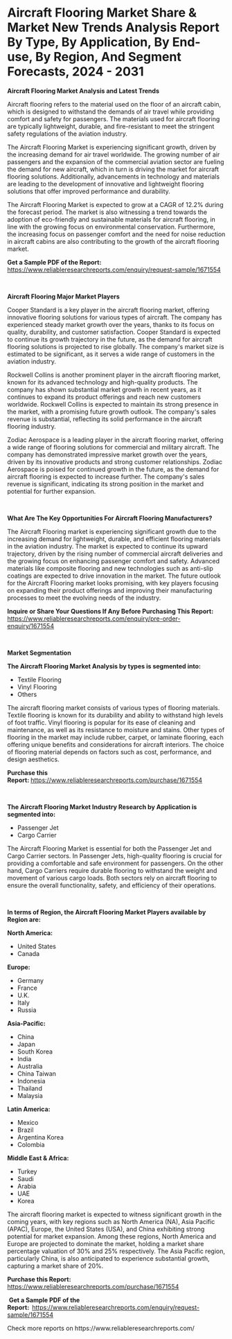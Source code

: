 <p><h1>Aircraft Flooring Market Share & Market New Trends Analysis Report By Type, By Application, By End-use, By Region, And Segment Forecasts, 2024 - 2031</h1></p><p><strong>Aircraft Flooring Market Analysis and Latest Trends</strong></p>
<p><p>Aircraft flooring refers to the material used on the floor of an aircraft cabin, which is designed to withstand the demands of air travel while providing comfort and safety for passengers. The materials used for aircraft flooring are typically lightweight, durable, and fire-resistant to meet the stringent safety regulations of the aviation industry.</p><p>The Aircraft Flooring Market is experiencing significant growth, driven by the increasing demand for air travel worldwide. The growing number of air passengers and the expansion of the commercial aviation sector are fueling the demand for new aircraft, which in turn is driving the market for aircraft flooring solutions. Additionally, advancements in technology and materials are leading to the development of innovative and lightweight flooring solutions that offer improved performance and durability.</p><p>The Aircraft Flooring Market is expected to grow at a CAGR of 12.2% during the forecast period. The market is also witnessing a trend towards the adoption of eco-friendly and sustainable materials for aircraft flooring, in line with the growing focus on environmental conservation. Furthermore, the increasing focus on passenger comfort and the need for noise reduction in aircraft cabins are also contributing to the growth of the aircraft flooring market.</p></p>
<p><strong>Get a Sample PDF of the Report:&nbsp;</strong> <a href="https://www.reliableresearchreports.com/enquiry/request-sample/1671554">https://www.reliableresearchreports.com/enquiry/request-sample/1671554</a></p>
<p>&nbsp;</p>
<p><strong>Aircraft Flooring Major Market Players</strong></p>
<p><p>Cooper Standard is a key player in the aircraft flooring market, offering innovative flooring solutions for various types of aircraft. The company has experienced steady market growth over the years, thanks to its focus on quality, durability, and customer satisfaction. Cooper Standard is expected to continue its growth trajectory in the future, as the demand for aircraft flooring solutions is projected to rise globally. The company's market size is estimated to be significant, as it serves a wide range of customers in the aviation industry.</p><p>Rockwell Collins is another prominent player in the aircraft flooring market, known for its advanced technology and high-quality products. The company has shown substantial market growth in recent years, as it continues to expand its product offerings and reach new customers worldwide. Rockwell Collins is expected to maintain its strong presence in the market, with a promising future growth outlook. The company's sales revenue is substantial, reflecting its solid performance in the aircraft flooring industry.</p><p>Zodiac Aerospace is a leading player in the aircraft flooring market, offering a wide range of flooring solutions for commercial and military aircraft. The company has demonstrated impressive market growth over the years, driven by its innovative products and strong customer relationships. Zodiac Aerospace is poised for continued growth in the future, as the demand for aircraft flooring is expected to increase further. The company's sales revenue is significant, indicating its strong position in the market and potential for further expansion.</p></p>
<p>&nbsp;</p>
<p><strong>What Are The Key Opportunities For Aircraft Flooring Manufacturers?</strong></p>
<p><p>The Aircraft Flooring market is experiencing significant growth due to the increasing demand for lightweight, durable, and efficient flooring materials in the aviation industry. The market is expected to continue its upward trajectory, driven by the rising number of commercial aircraft deliveries and the growing focus on enhancing passenger comfort and safety. Advanced materials like composite flooring and new technologies such as anti-slip coatings are expected to drive innovation in the market. The future outlook for the Aircraft Flooring market looks promising, with key players focusing on expanding their product offerings and improving their manufacturing processes to meet the evolving needs of the industry.</p></p>
<p><strong>Inquire or Share Your Questions If Any Before Purchasing This Report:</strong> <a href="https://www.reliableresearchreports.com/enquiry/pre-order-enquiry/1671554">https://www.reliableresearchreports.com/enquiry/pre-order-enquiry/1671554</a></p>
<p>&nbsp;</p>
<p><strong>Market Segmentation</strong></p>
<p><strong>The Aircraft Flooring Market Analysis by types is segmented into:</strong></p>
<p><ul><li>Textile Flooring</li><li>Vinyl Flooring</li><li>Others</li></ul></p>
<p><p>The aircraft flooring market consists of various types of flooring materials. Textile flooring is known for its durability and ability to withstand high levels of foot traffic. Vinyl flooring is popular for its ease of cleaning and maintenance, as well as its resistance to moisture and stains. Other types of flooring in the market may include rubber, carpet, or laminate flooring, each offering unique benefits and considerations for aircraft interiors. The choice of flooring material depends on factors such as cost, performance, and design aesthetics.</p></p>
<p><strong>Purchase this Report:&nbsp;</strong><a href="https://www.reliableresearchreports.com/purchase/1671554">https://www.reliableresearchreports.com/purchase/1671554</a></p>
<p>&nbsp;</p>
<p><strong>The Aircraft Flooring Market Industry Research by Application is segmented into:</strong></p>
<p><ul><li>Passenger Jet</li><li>Cargo Carrier</li></ul></p>
<p><p>The Aircraft Flooring Market is essential for both the Passenger Jet and Cargo Carrier sectors. In Passenger Jets, high-quality flooring is crucial for providing a comfortable and safe environment for passengers. On the other hand, Cargo Carriers require durable flooring to withstand the weight and movement of various cargo loads. Both sectors rely on aircraft flooring to ensure the overall functionality, safety, and efficiency of their operations.</p></p>
<p>&nbsp;</p>
<p><strong>In terms of Region, the Aircraft Flooring Market Players available by Region are:</strong></p>
<p>
    <p> <strong> North America: </strong>
        <ul>
            <li>United States</li>
            <li>Canada</li>
        </ul>
        </p> 
    <p> <strong> Europe: </strong>
        <ul>
            <li>Germany</li>
            <li>France</li>
            <li>U.K.</li>
            <li>Italy</li>
            <li>Russia</li>
        </ul>
        </p> 
    <p> <strong> Asia-Pacific: </strong>
        <ul>
            <li>China</li>
            <li>Japan</li>
            <li>South Korea</li>
            <li>India</li>
            <li>Australia</li>
            <li>China Taiwan</li>
            <li>Indonesia</li>
            <li>Thailand</li>
            <li>Malaysia</li>
        </ul>
        </p> 
    <p> <strong> Latin America: </strong>
        <ul>
            <li>Mexico</li>
            <li>Brazil</li>
            <li>Argentina Korea</li>
            <li>Colombia</li>
        </ul>
        </p> 
    <p> <strong> Middle East & Africa: </strong>
        <ul>
            <li>Turkey</li>
            <li>Saudi</li>
            <li>Arabia</li>
            <li>UAE</li>
            <li>Korea</li>
        </ul>
    </p>
    </p>
<p><p>The aircraft flooring market is expected to witness significant growth in the coming years, with key regions such as North America (NA), Asia Pacific (APAC), Europe, the United States (USA), and China exhibiting strong potential for market expansion. Among these regions, North America and Europe are projected to dominate the market, holding a market share percentage valuation of 30% and 25% respectively. The Asia Pacific region, particularly China, is also anticipated to experience substantial growth, capturing a market share of 20%.</p></p>
<p><strong>Purchase this Report: </strong><a href="https://www.reliableresearchreports.com/purchase/1671554">https://www.reliableresearchreports.com/purchase/1671554</a></p>
<p>&nbsp;<strong>Get a Sample PDF of the Report:&nbsp;&nbsp;</strong><a href="https://www.reliableresearchreports.com/enquiry/request-sample/1671554">https://www.reliableresearchreports.com/enquiry/request-sample/1671554</a></p>
<p><strong></strong></p>
<p>Check more reports on https://www.reliableresearchreports.com/</p>